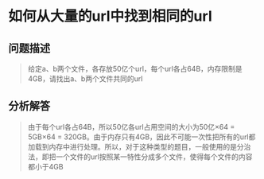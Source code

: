 # 如何从大量的url中找到相同的url

## 问题描述

>给定a、b两个文件，各存放50亿个url，每个url各占64B，内存限制是4GB，请找出a、b两个文件共同的url

## 分析解答

>由于每个url各占64B，所以50亿各url占用空间的大小为50亿×64 = 5GB×64 = 320GB。由于内存只有4GB，因此不可能一次性把所有的url都加载到内存中进行处理。所以，对于这种类型的题目，一般使用的是分治法，即把一个文件的url按照某一特性分成多个文件，使得每个文件的内容都小于4GB